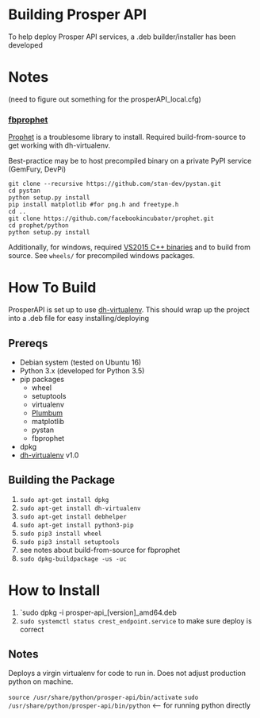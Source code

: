 # Building Prosper API
To help deploy Prosper API services, a .deb builder/installer has been developed

# Notes

(need to figure out something for the prosperAPI_local.cfg)
### [fbprophet](https://facebookincubator.github.io/prophet/docs/installation.html)
[Prophet](https://facebookincubator.github.io/prophet/docs/installation.html) is a troublesome library to install.  Required build-from-source to get working with dh-virtualenv.  

Best-practice may be to host precompiled binary on a private PyPI service (GemFury, DevPi)

```
git clone --recursive https://github.com/stan-dev/pystan.git
cd pystan
python setup.py install
pip install matplotlib #for png.h and freetype.h 
cd ..
git clone https://github.com/facebookincubator/prophet.git
cd prophet/python
python setup.py install
```

Additionally, for windows, required [VS2015 C++ binaries]() and to build from source.  See `wheels/` for precompiled windows packages.

# How To Build
ProsperAPI is set up to use [dh-virtualenv](http://dh-virtualenv.readthedocs.io/en/latest/index.html).  This should wrap up the project into a .deb file for easy installing/deploying

## Prereqs
* Debian system (tested on Ubuntu 16)
* Python 3.x (developed for Python 3.5)
* pip packages
    * wheel
    * setuptools
    * virtualenv
    * [Plumbum](https://plumbum.readthedocs.io/en/latest/)
    * matplotlib
    * pystan
    * fbprophet
* dpkg
* [dh-virtualenv](http://dh-virtualenv.readthedocs.io/en/latest/index.html) v1.0

## Building the Package

1. `sudo apt-get install dpkg`
2. `sudo apt-get install dh-virtualenv`
3. `sudo apt-get install debhelper`
4. `sudo apt-get install python3-pip`
5. `sudo pip3 install wheel`
6. `sudo pip3 install setuptools`
7. see notes about build-from-source for fbprophet
7. `sudo dpkg-buildpackage -us -uc`

# How to Install

1. `sudo dpkg -i prosper-api_[version]_amd64.deb
2. `sudo systemctl status crest_endpoint.service` to  make sure deploy is correct

## Notes
Deploys a virgin virtualenv for code to run in.  Does not adjust production python on machine.

`source /usr/share/python/prosper-api/bin/activate`
`sudo /usr/share/python/prosper-api/bin/python` <-- for running python directly
